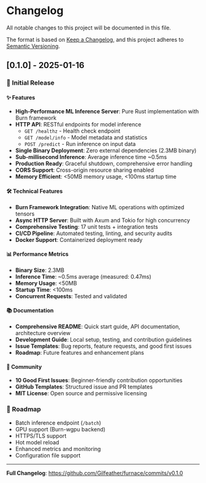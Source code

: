 # Changelog

All notable changes to this project will be documented in this file.

The format is based on [Keep a Changelog](https://keepachangelog.com/en/1.0.0/),
and this project adheres to [Semantic Versioning](https://semver.org/spec/v2.0.0.html).

## [0.1.0] - 2025-01-16

### 🎉 Initial Release

#### ✨ Features
- **High-Performance ML Inference Server**: Pure Rust implementation with Burn framework
- **HTTP API**: RESTful endpoints for model inference
  - `GET /healthz` - Health check endpoint
  - `GET /model/info` - Model metadata and statistics
  - `POST /predict` - Run inference on input data
- **Single Binary Deployment**: Zero external dependencies (2.3MB binary)
- **Sub-millisecond Inference**: Average inference time ~0.5ms
- **Production Ready**: Graceful shutdown, comprehensive error handling
- **CORS Support**: Cross-origin resource sharing enabled
- **Memory Efficient**: <50MB memory usage, <100ms startup time

#### 🛠️ Technical Features
- **Burn Framework Integration**: Native ML operations with optimized tensors
- **Async HTTP Server**: Built with Axum and Tokio for high concurrency
- **Comprehensive Testing**: 17 unit tests + integration tests
- **CI/CD Pipeline**: Automated testing, linting, and security audits
- **Docker Support**: Containerized deployment ready

#### 📊 Performance Metrics
- **Binary Size**: 2.3MB
- **Inference Time**: ~0.5ms average (measured: 0.47ms)
- **Memory Usage**: <50MB
- **Startup Time**: <100ms
- **Concurrent Requests**: Tested and validated

#### 📚 Documentation
- **Comprehensive README**: Quick start guide, API documentation, architecture overview
- **Development Guide**: Local setup, testing, and contribution guidelines
- **Issue Templates**: Bug reports, feature requests, and good first issues
- **Roadmap**: Future features and enhancement plans

#### 🤝 Community
- **10 Good First Issues**: Beginner-friendly contribution opportunities
- **GitHub Templates**: Structured issue and PR templates
- **MIT License**: Open source and permissive licensing

### 🔮 Roadmap
- Batch inference endpoint (`/batch`)
- GPU support (Burn-wgpu backend)
- HTTPS/TLS support
- Hot model reload
- Enhanced metrics and monitoring
- Configuration file support

---

**Full Changelog**: https://github.com/Gilfeather/furnace/commits/v0.1.0